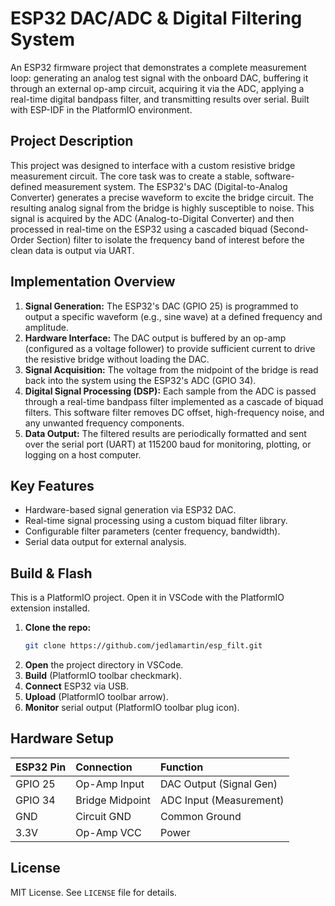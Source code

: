 # ESP32 DAC/ADC & Digital Filtering System

An ESP32 firmware project that demonstrates a complete measurement loop: generating an analog test signal with the onboard DAC, buffering it through an external op-amp circuit, acquiring it via the ADC, applying a real-time digital bandpass filter, and transmitting results over serial. Built with ESP-IDF in the PlatformIO environment.

## Project Description

This project was designed to interface with a custom resistive bridge measurement circuit. The core task was to create a stable, software-defined measurement system. The ESP32's DAC (Digital-to-Analog Converter) generates a precise waveform to excite the bridge circuit. The resulting analog signal from the bridge is highly susceptible to noise. This signal is acquired by the ADC (Analog-to-Digital Converter) and then processed in real-time on the ESP32 using a cascaded biquad (Second-Order Section) filter to isolate the frequency band of interest before the clean data is output via UART.

## Implementation Overview

1.  **Signal Generation:** The ESP32's DAC (GPIO 25) is programmed to output a specific waveform (e.g., sine wave) at a defined frequency and amplitude.
2.  **Hardware Interface:** The DAC output is buffered by an op-amp (configured as a voltage follower) to provide sufficient current to drive the resistive bridge without loading the DAC.
3.  **Signal Acquisition:** The voltage from the midpoint of the bridge is read back into the system using the ESP32's ADC (GPIO 34).
4.  **Digital Signal Processing (DSP):** Each sample from the ADC is passed through a real-time bandpass filter implemented as a cascade of biquad filters. This software filter removes DC offset, high-frequency noise, and any unwanted frequency components.
5.  **Data Output:** The filtered results are periodically formatted and sent over the serial port (UART) at 115200 baud for monitoring, plotting, or logging on a host computer.

## Key Features

*   Hardware-based signal generation via ESP32 DAC.
*   Real-time signal processing using a custom biquad filter library.
*   Configurable filter parameters (center frequency, bandwidth).
*   Serial data output for external analysis.

## Build & Flash

This is a PlatformIO project. Open it in VSCode with the PlatformIO extension installed.

1.  **Clone the repo:**
    ```bash
    git clone https://github.com/jedlamartin/esp_filt.git
    ```
2.  **Open** the project directory in VSCode.
3.  **Build** (PlatformIO toolbar checkmark).
4.  **Connect** ESP32 via USB.
5.  **Upload** (PlatformIO toolbar arrow).
6.  **Monitor** serial output (PlatformIO toolbar plug icon).

## Hardware Setup

| ESP32 Pin | Connection          | Function               |
| :-------- | :------------------ | :--------------------- |
| GPIO 25   | Op-Amp Input        | DAC Output (Signal Gen)|
| GPIO 34   | Bridge Midpoint     | ADC Input (Measurement)|
| GND       | Circuit GND         | Common Ground          |
| 3.3V      | Op-Amp VCC          | Power                  |

## License

MIT License. See `LICENSE` file for details.
